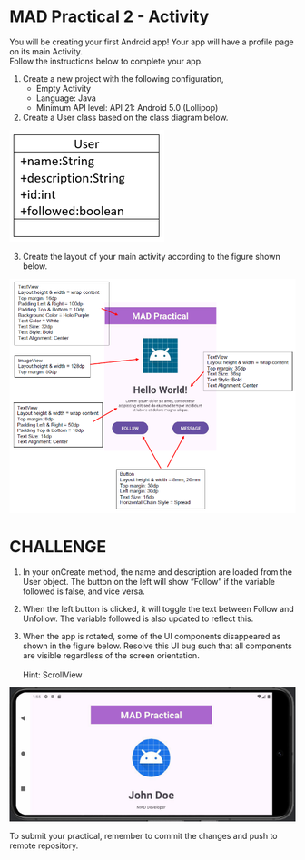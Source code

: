    # MAD Practical 2 - Activity
You will be creating your first Android app! Your app will have a profile page on its main Activity.<br/>
Follow the instructions below to complete your app.

1. Create a new project with the following configuration,
    * Empty Activity
    * Language: Java
    * Minimum API level: API 21: Android 5.0 (Lollipop)
2. Create a User class based on the class diagram below.

![User Class Diagram](/images/user_cd.png)

3. Create the layout of your main activity according to the figure shown below.

![Screen Mockup](/images/screen_mock.png)

# CHALLENGE
1. In your onCreate method, the name and description are loaded from the User object. The button on the left will show “Follow” if the variable followed is false, and vice versa.

2.	When the left button is clicked, it will toggle the text between Follow and Unfollow. The variable followed is also updated to reflect this.

3.	When the app is rotated, some of the UI components disappeared as shown in the figure below. Resolve this UI bug such that all components are visible regardless of the screen orientation.<br/><br/>Hint: ScrollView

![Horizontal Rotation](/images/Screenshot_Rotate.png)

To submit your practical, remember to commit the changes and push to remote repository.
